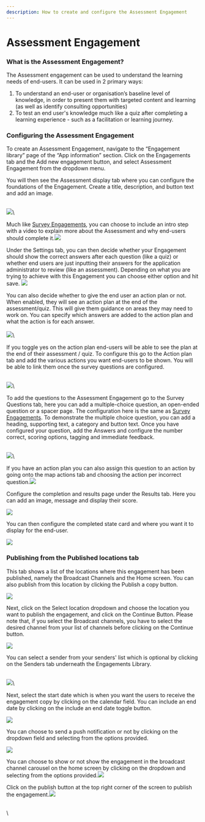 ```yaml
---
description: How to create and configure the Assessment Engagement
---
```


# Assessment Engagement

### What is the Assessment Engagement?

The Assessment engagement can be used to understand the learning needs of end-users. It can be used in 2 primary ways:

1. To understand an end-user or organisation’s baseline level of knowledge, in order to present them with targeted content and learning (as well as identify consulting opportunities)
2. To test an end user's knowledge much like a quiz after completing a learning experience - such as a facilitation or learning journey.

### Configuring the Assessment Engagement



To create an Assessment Engagement, navigate to the “Engagement library” page of the “App information” section. Click on the Engagements tab and the Add new engagement button, and select Assessment Engagement from the dropdown menu.&#x20;

You will then see the Assessment display tab where you can configure the foundations of the Engagement. Create a title, description, and button text and add an image.

\
![](https://lh7-us.googleusercontent.com/4ONsUyT86ibTerce1ThKmp7fzy4TEvb0cyjn2B3DfrhMb212SWRofYz0q9IMfl3DJ3KUFPkEd3kpDsqwf--EcviBp9bFCHaofrkqqPOV0RynwStprE1\_GeSFY\_XhQcnL226XIc9ou9Sr0S9qD2qeiGU)\


Much like [Survey Engagements](https://info.mindset.ai/help/how-to-create-and-configure-surveys), you can choose to include an intro step with a video to explain more about the Assessment and why end-users should complete it.![](https://lh7-us.googleusercontent.com/g\_dg9\_FiGPSifARWJoyw42YAySpaZ0MiiQCxoNOLUgiKParVQUhM7UuH85NRqOZMzJAEhVdRz-VVTXjluXWG1vWpoPGShanWr0pK0iYTS\_qcYgKJK4gh5ffssEQEAudxbahHhDf0i13Tq4Gq2y8a5wg)



Under the Settings tab, you can then decide whether your Engagement should show the correct answers after each question (like a quiz) or whether end users are just inputting their answers for the application administrator to review (like an assessment). Depending on what you are trying to achieve with this Engagement you can choose either option and hit save. ![](https://lh7-us.googleusercontent.com/xosJAkkEE\_UBPlbgqRZ83DORZ23T4\_m-QNe8rI5qqnXIaBYYKKqmYk7hDxMWJ8EJcyZ9onDETDi4TdsUtOsKxUQ4bl4auLZqMxhFhcO6mVgbKjt7ZwcCdKiWIvWupwZfvbKVIqqWn4FOB3rM6F185Xg)



You can also decide whether to give the end user an action plan or not. When enabled, they will see an action plan at the end of the assessment/quiz. This will give them guidance on areas they may need to work on. You can specify which answers are added to the action plan and what the action is for each answer.\
\
![](https://lh7-us.googleusercontent.com/ifS9PoNxTA5uS913YkMnkXPc2kQ\_Hda8Lh3zbSlvu\_wWyPSZU\_a7m\_29rA1m4R36CZVjyvsAzwDJrSX-FgjJETbvWMmO4vPWg4eSHkacXHpeDLOSrFCMG\_1eXAPBDC0nBc2CLzSwHwHfLXH9sCkkkM0)\


If you toggle yes on the action plan end-users will be able to see the plan at the end of their assessment / quiz.  To configure this go to the Action plan tab and add the various actions you want end-users to be shown. You will be able to link them once the survey questions are configured.

\
![](https://lh7-us.googleusercontent.com/zLvG3lAXR1b8PjONhMIIVASrkB1pdY59L2OIB4bOyUrrNcBvbUm\_9pvJd-VEgjMQ4fkhVBwz1ObyjecJ\_yLI6nWwGZ2yiCRwMveixnkx-f2HYhXunQtFefgyp\_7csCPh0W0p-5IEWzIMhd\_D7mKOq8Q)\


To add the questions to the Assessment Engagement go to the Survey Questions tab, here you can add a multiple-choice question, an open-ended question or a spacer page. The configuration here is the same as [Survey Engagements](https://info.mindset.ai/help/how-to-create-and-configure-surveys). To demonstrate the multiple choice question, you can add a heading, supporting text, a category and button text. Once you have configured your question, add the Answers and configure the number correct, scoring options, tagging and immediate feedback.

\
![](https://lh7-us.googleusercontent.com/sFrt7MlrNGgPB4jM1yw3ASE\_BbD0AKEhGbJDYFGEe4tZKtxjieFXPKufAdN4oZNCZOybeh82BC6OhXiK9L1yY8AbMaeXd7USXz7LAyZVitzz89afT\_kdzflpHeDjK8bmYeb6z-4MTtbPxxPggCg2Az4)\


If you have an action plan you can also assign this question to an action by going onto the map actions tab and choosing the action per incorrect question.![](https://lh7-us.googleusercontent.com/Fd-4ZKIobDrh1h-w0Y7i9onpV4sbm0Nb9RS08ZqZ5uVFvjMmw75kVIsLpsSpe6EnC7gyiM7DwcIy2XukI8fFYHV0OZxOlYNUYVn1TdKsknmeQeGnQNtGl5R8UroYN7qtBrBzucDMwNkTpzKboyAjOtU)

Configure the completion and results page under the Results tab. Here you can add an image, message and display their score.

![](https://lh7-us.googleusercontent.com/Vb6rHuWMBRY6364Mg3c3a1tT69\_enuiEAK5KZO6SqPt2A2pioXjLozvae-3Db6WX2BMidgVZdbRxFGf-TEkfqBJPtCC6lgoBQcLWduBRp\_zBfHYq7ddp2X3hVMvr3UB5HkKXiSm01PnYMMqTOcsF9TU)



You can then configure the completed state card and where you want it to display for the end-user.

![](https://lh7-us.googleusercontent.com/2u9BzQfHc4gAbjFy3IMqNLYvfQDPjYLWnukjBjq2-guA-qRriUO2lt9pcPPiQiYh-oMRYDfVVYjEL00\_RGAewHk9LwNo8F4pqToncpBXBLG6lQFxTcmrkMsHD98YFtc3y7XI-Z\_DvTeKC6cBAXfqGHM)



### Publishing from the Published locations tab

This tab shows a list of the locations where this engagement has been published, namely the Broadcast Channels and the Home screen. You can also publish from this location by clicking the Publish a copy button.

![](https://lh7-us.googleusercontent.com/fZG2A1nnx50\_YROrmA4QEJHKI4cMW9l\_WXfg3K6gqCsCnvnlwrWvyFTNd\_uuDMzVRVNz1W4dXPA8W1\_KwpEmhok0QacfRvtj0maLIeebz9KmemPzM5gnB0d\_GP4p2Iz5cM8KlfUjHs1oZPMVAzCPRic)

Next, click on the Select location dropdown and choose the location you want to publish the engagement, and click on the Continue Button. Please note that, if you select the Broadcast channels, you have to select the desired channel from your list of channels before clicking on the Continue button.

&#x20;![](https://lh7-us.googleusercontent.com/YAV-XlM7w9fJN83EC8jaFP\_smx0VXqOoWZnTcFgYkm4cduhxF35MeghXrQx4fiL1wAMKhPElhdKXWmT34s0t5tVsLjBb3M63nFdseytOXeB7lNB5DDAm8BvBGF9BHxeRV6W-iFVa2I-rkX1zEoQ6lnQ)

You can select a sender from your senders' list which is optional by clicking on the Senders tab underneath the Engagements Library.

\
![](https://lh7-us.googleusercontent.com/5zlv8B9ZdK3CeNAKFwKlj6bys4xh-HAm1f02WZJlFIDhlONKrq5ittxKmTcWXLdpT01-zSEi5JziIxaUm9bsZ-3BJCvelPlpn-5ozO5f0KL6C4wui0ybNn3VvQ8wJJ4eNGpyhFtwFZVKsRbXT6BM7vc)\


Next, select the start date which is when you want the users to receive the engagement copy by clicking on the calendar field. You can include an end date by clicking on the include an end date toggle button.

![](https://lh7-us.googleusercontent.com/dPrAwiujfAt781\_uP5EB76JjAZdl5xymyQiPNeyGSa6UuVWefbPYEImb2KU\_wpDlXmgd\_EQeobrE1zKIpNLwNvUTHVr0w9J\_AnHJPIbL-ifof2OA3jq9HDBzhOIYmR-xEEcbf4HtytrLpV5o1EU3Xbs)



You can choose to send a push notification or not by clicking on the dropdown field and selecting from the options provided.

![](https://lh7-us.googleusercontent.com/zjc8oOz2Miw1zx68so2RI9r2EacfyXKPnGSuBM9mfpTf50AmB0X62Vg0NAxMNAUnTVhm3z26eO90TD2YKZpFWZYUHMoHdPIAcc5TPTrW3nXsGfp7v\_z8QqANOhQZB92PTc6Ww14acdyU-CgRUiQcujo)

You can choose to show or not show the engagement in the broadcast channel carousel on the home screen by clicking on the dropdown and selecting from the options provided.![](https://lh7-us.googleusercontent.com/6DQaaMIGYGYv6VdsKmezO9DZDKg93keSV9H20GhPPkLqD9IZT\_6zKuf8JVSbketSvMHfFFkvm35G-LiPHq9PqQ4Kx-QUqHOiJIsJDbDjG-X0ePisB91bycrkWD5y4dh6iPUyifBiKsEjpsmlyDiRha0)

Click on the publish button at the top right corner of the screen to publish the engagement.![](https://lh7-us.googleusercontent.com/-c0e6-OLiIBnzjuBAwUsVcIRWsqhuMv20AV9aOlSlTf6Nhzj-KOWCLM1hva98fFFd5exMvHrqF35\_6rqOZSP65r-idaFEOgEG1L8UQ1-wpxHxbB-dmX6\_\_oWkZijxWX77XbXkM2FksimxyXV\_JfMeDQ)

\
\
